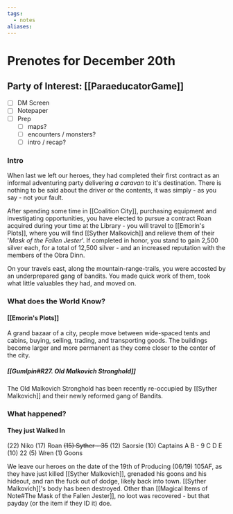 ```yaml
---
tags:
  - notes
aliases:
---
```


# Prenotes for December 20th
## Party of Interest: [[ParaeducatorGame]]
- [ ] DM Screen
- [ ] Notepaper
- [ ] Prep
	- [ ] maps?
	- [ ] encounters / monsters?
	- [ ] intro / recap?

### Intro
When last we left our heroes, they had completed their first contract as an informal adventuring party delivering *a caravan* to it's destination. There is nothing to be said about the driver or the contents, it was simply - as you say - not your fault. 

After spending some time in [[Coalition City]], purchasing equipment and investigating opportunities, you have elected to pursue a contract Roan acquired during your time at the Library - you will travel to [[Emorin's Plots]], where you will find [[Syther Malkovich]] and relieve them of their '*Mask of the Fallen Jester*'. If completed in honor, you stand to gain 2,500 silver each, for a total of 12,500 silver - and an increased reputation with the members of the Obra Dinn.

On your travels east, along the mountain-range-trails, you were accosted by an underprepared gang of bandits. You made quick work of them, took what little valuables they had, and moved on.

### What does the World Know?
#### [[Emorin's Plots]]
A grand bazaar of a city, people move between wide-spaced tents and cabins, buying, selling, trading, and transporting goods. The buildings become larger and more permanent as they come closer to the center of the city.

##### [[Gumlpin#R27. Old Malkovich Stronghold]]
The Old Malkovich Stronghold has been recently re-occupied by [[Syther Malkovich]] and their newly reformed gang of Bandits.

### What happened?
#### They just Walked In

(22) Niko
(17) Roan
~~(15) Syther - 35~~
(12) Saorsie
(10) Captains
	A
	B - 9
	C
	D
	E
(10) 22
(5) Wren
(1) Goons


We leave our heroes on the date of the 19th of Producing (06/19) 105AF, as they have just killed [[Syther Malkovich]], grenaded his goons and his hideout, and ran the fuck out of dodge, likely back into town. [[Syther Malkovich]]'s body has been destroyed. Other than [[Magical Items of Note#The Mask of the Fallen Jester]], no loot was recovered - but that payday (or the item if they ID it) doe.